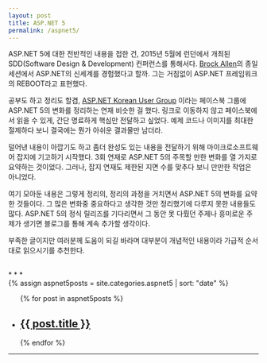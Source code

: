 ```yaml
---
layout: post
title: ASP.NET 5
permalink: /aspnet5/
---
```


ASP.NET 5에 대한 전반적인 내용을 접한 건, 2015년 5월에 런던에서 개최된 SDD(Software Design & Development) 컨퍼런스를 통해서다. [Brock Allen][1]의 종일 세션에서 ASP.NET의 신세계를 경험했다고 할까. 그는 거침없이 ASP.NET 프레임워크의 REBOOT라고 표현했다.  

공부도 하고 정리도 할겸, [ASP.NET Korean User Group][2] 이라는 페이스북 그룹에 ASP.NET 5의 변화를 정리하는 연재 비슷한 걸 했다. 링크로 이동하지 않고 페이스북에서 읽을 수 있게, 간단 명료하게 핵심만 전달하고 싶었다. 예제 코드나 이미지를 최대한 절제하다 보니 결국에는 뭔가 아쉬운 결과물만 남더라.

덜어낸 내용이 아깝기도 하고 좀더 완성도 있는 내용을 전달하기 위해 마이크로소프트웨어 잡지에 기고하기 시작했다. 3회 연재로 ASP.NET 5의 주목할 만한 변화를 열 가지로 요약하는 것이었다. 그러나, 잡지 연재도 제한된 지면 수를 맞추다 보니 만만한 작업은 아니었다. 

여기 모아둔 내용은 그렇게 정리의, 정리의 과정을 거치면서 ASP.NET 5의 변화를 요약한 것들이다. 그 많은 변화중 중요하다고 생각한 것만 정리했기에 다루지 못한 내용들도 많다. ASP.NET 5의 정식 릴리즈를 기다리면서 그 동안 못 다뤘던 주제나 흥미로운 주제가 생기면 블로그를 통해 계속 추가할 생각이다.

부족한 글이지만 여러분께 도움이 되길 바라며 대부분이 개념적인 내용이라 가급적 순서대로 읽으시기를 추천한다.

<br />
* * *
<br />
{% assign aspnet5posts = site.categories.aspnet5 | sort: "date" %}
<div>
  <ul class="post-list">
    {% for post in aspnet5posts %}
      <li>
        <h2>
          <a class="post-link" href="{{ post.url | prepend: site.baseurl }}">{{ post.title }}</a>
        </h2>
      </li>
    {% endfor %}
  </ul>
</div>

* * *


[1]: https://www.develop.com/technicalstaff/details/brock-allen
[2]: https://www.facebook.com/groups/AspxKorea/
